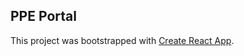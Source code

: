 ## PPE Portal


This project was bootstrapped with [Create React App](https://github.com/facebook/create-react-app).
